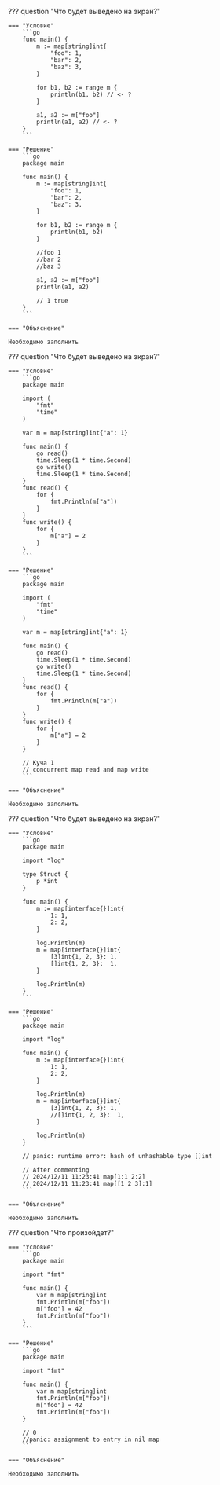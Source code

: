 ??? question "Что будет выведено на экран?"
    
    === "Условие"
        ```go
        func main() {
            m := map[string]int{
                "foo": 1,
                "bar": 2,
                "baz": 3,
            }

            for b1, b2 := range m {
                println(b1, b2) // <- ?
            }

            a1, a2 := m["foo"]
            println(a1, a2) // <- ? 
        }
        ```
    
    === "Решение"
        ```go
        package main

        func main() {
            m := map[string]int{
                "foo": 1,
                "bar": 2,
                "baz": 3,
            }

            for b1, b2 := range m {
                println(b1, b2)
            }

            //foo 1
            //bar 2
            //baz 3

            a1, a2 := m["foo"]
            println(a1, a2)

            // 1 true
        }
        ```
    
    === "Объяснение"

    Необходимо заполнить

??? question "Что будет выведено на экран?"
    
    === "Условие"
        ```go
        package main

        import (
            "fmt"
            "time"
        )

        var m = map[string]int{"a": 1}

        func main() {
            go read()
            time.Sleep(1 * time.Second)
            go write()
            time.Sleep(1 * time.Second)
        }
        func read() {
            for {
                fmt.Println(m["a"])
            }
        }
        func write() {
            for {
                m["a"] = 2
            }
        }
        ```
    
    === "Решение"
        ```go
        package main

        import (
            "fmt"
            "time"
        )

        var m = map[string]int{"a": 1}

        func main() {
            go read()
            time.Sleep(1 * time.Second)
            go write()
            time.Sleep(1 * time.Second)
        }
        func read() {
            for {
                fmt.Println(m["a"])
            }
        }
        func write() {
            for {
                m["a"] = 2
            }
        }

        // Куча 1
        // concurrent map read and map write
        ```
    
    === "Объяснение"

    Необходимо заполнить

??? question "Что будет выведено на экран?"
    
    === "Условие"
        ```go
        package main

        import "log"

        type Struct {
            p *int
        }

        func main() {
            m := map[interface{}]int{
                1: 1,
                2: 2,
            }

            log.Println(m)
            m = map[interface{}]int{
                [3]int{1, 2, 3}: 1,
                []int{1, 2, 3}:  1,
            }
            
            log.Println(m)
        }
        ```
    
    === "Решение"
        ```go
        package main

        import "log"

        func main() {
            m := map[interface{}]int{
                1: 1,
                2: 2,
            }

            log.Println(m)
            m = map[interface{}]int{
                [3]int{1, 2, 3}: 1,
                //[]int{1, 2, 3}:  1,
            }

            log.Println(m)
        }

        // panic: runtime error: hash of unhashable type []int

        // After commenting
        // 2024/12/11 11:23:41 map[1:1 2:2]
        // 2024/12/11 11:23:41 map[[1 2 3]:1]
        ```
    
    === "Объяснение"

    Необходимо заполнить

??? question "Что произойдет?"
    
    === "Условие"
        ```go
        package main

        import "fmt"

        func main() {
            var m map[string]int
            fmt.Println(m["foo"])
            m["foo"] = 42
            fmt.Println(m["foo"])
        }
        ```
    
    === "Решение"
        ```go
        package main

        import "fmt"

        func main() {
            var m map[string]int
            fmt.Println(m["foo"])
            m["foo"] = 42
            fmt.Println(m["foo"])
        }

        // 0
        //panic: assignment to entry in nil map
        ```
    
    === "Объяснение"

    Необходимо заполнить
